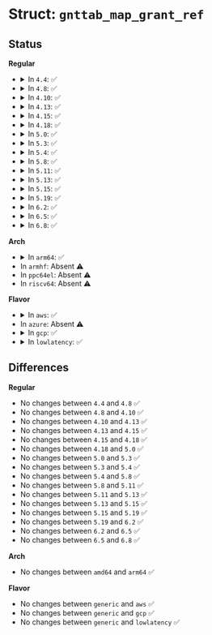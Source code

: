 # Struct: <code>gnttab_map_grant_ref</code>

## Status
<b>Regular</b>
<ul>
<li>
<details>
<summary>In <code>4.4</code>: ✅</summary>

```c
struct gnttab_map_grant_ref {
    uint64_t host_addr;
    uint32_t flags;
    grant_ref_t ref;
    domid_t dom;
    int16_t status;
    grant_handle_t handle;
    uint64_t dev_bus_addr;
};
```
</details>
</li>
<li>
<details>
<summary>In <code>4.8</code>: ✅</summary>

```c
struct gnttab_map_grant_ref {
    uint64_t host_addr;
    uint32_t flags;
    grant_ref_t ref;
    domid_t dom;
    int16_t status;
    grant_handle_t handle;
    uint64_t dev_bus_addr;
};
```
</details>
</li>
<li>
<details>
<summary>In <code>4.10</code>: ✅</summary>

```c
struct gnttab_map_grant_ref {
    uint64_t host_addr;
    uint32_t flags;
    grant_ref_t ref;
    domid_t dom;
    int16_t status;
    grant_handle_t handle;
    uint64_t dev_bus_addr;
};
```
</details>
</li>
<li>
<details>
<summary>In <code>4.13</code>: ✅</summary>

```c
struct gnttab_map_grant_ref {
    uint64_t host_addr;
    uint32_t flags;
    grant_ref_t ref;
    domid_t dom;
    int16_t status;
    grant_handle_t handle;
    uint64_t dev_bus_addr;
};
```
</details>
</li>
<li>
<details>
<summary>In <code>4.15</code>: ✅</summary>

```c
struct gnttab_map_grant_ref {
    uint64_t host_addr;
    uint32_t flags;
    grant_ref_t ref;
    domid_t dom;
    int16_t status;
    grant_handle_t handle;
    uint64_t dev_bus_addr;
};
```
</details>
</li>
<li>
<details>
<summary>In <code>4.18</code>: ✅</summary>

```c
struct gnttab_map_grant_ref {
    uint64_t host_addr;
    uint32_t flags;
    grant_ref_t ref;
    domid_t dom;
    int16_t status;
    grant_handle_t handle;
    uint64_t dev_bus_addr;
};
```
</details>
</li>
<li>
<details>
<summary>In <code>5.0</code>: ✅</summary>

```c
struct gnttab_map_grant_ref {
    uint64_t host_addr;
    uint32_t flags;
    grant_ref_t ref;
    domid_t dom;
    int16_t status;
    grant_handle_t handle;
    uint64_t dev_bus_addr;
};
```
</details>
</li>
<li>
<details>
<summary>In <code>5.3</code>: ✅</summary>

```c
struct gnttab_map_grant_ref {
    uint64_t host_addr;
    uint32_t flags;
    grant_ref_t ref;
    domid_t dom;
    int16_t status;
    grant_handle_t handle;
    uint64_t dev_bus_addr;
};
```
</details>
</li>
<li>
<details>
<summary>In <code>5.4</code>: ✅</summary>

```c
struct gnttab_map_grant_ref {
    uint64_t host_addr;
    uint32_t flags;
    grant_ref_t ref;
    domid_t dom;
    int16_t status;
    grant_handle_t handle;
    uint64_t dev_bus_addr;
};
```
</details>
</li>
<li>
<details>
<summary>In <code>5.8</code>: ✅</summary>

```c
struct gnttab_map_grant_ref {
    uint64_t host_addr;
    uint32_t flags;
    grant_ref_t ref;
    domid_t dom;
    int16_t status;
    grant_handle_t handle;
    uint64_t dev_bus_addr;
};
```
</details>
</li>
<li>
<details>
<summary>In <code>5.11</code>: ✅</summary>

```c
struct gnttab_map_grant_ref {
    uint64_t host_addr;
    uint32_t flags;
    grant_ref_t ref;
    domid_t dom;
    int16_t status;
    grant_handle_t handle;
    uint64_t dev_bus_addr;
};
```
</details>
</li>
<li>
<details>
<summary>In <code>5.13</code>: ✅</summary>

```c
struct gnttab_map_grant_ref {
    uint64_t host_addr;
    uint32_t flags;
    grant_ref_t ref;
    domid_t dom;
    int16_t status;
    grant_handle_t handle;
    uint64_t dev_bus_addr;
};
```
</details>
</li>
<li>
<details>
<summary>In <code>5.15</code>: ✅</summary>

```c
struct gnttab_map_grant_ref {
    uint64_t host_addr;
    uint32_t flags;
    grant_ref_t ref;
    domid_t dom;
    int16_t status;
    grant_handle_t handle;
    uint64_t dev_bus_addr;
};
```
</details>
</li>
<li>
<details>
<summary>In <code>5.19</code>: ✅</summary>

```c
struct gnttab_map_grant_ref {
    uint64_t host_addr;
    uint32_t flags;
    grant_ref_t ref;
    domid_t dom;
    int16_t status;
    grant_handle_t handle;
    uint64_t dev_bus_addr;
};
```
</details>
</li>
<li>
<details>
<summary>In <code>6.2</code>: ✅</summary>

```c
struct gnttab_map_grant_ref {
    uint64_t host_addr;
    uint32_t flags;
    grant_ref_t ref;
    domid_t dom;
    int16_t status;
    grant_handle_t handle;
    uint64_t dev_bus_addr;
};
```
</details>
</li>
<li>
<details>
<summary>In <code>6.5</code>: ✅</summary>

```c
struct gnttab_map_grant_ref {
    uint64_t host_addr;
    uint32_t flags;
    grant_ref_t ref;
    domid_t dom;
    int16_t status;
    grant_handle_t handle;
    uint64_t dev_bus_addr;
};
```
</details>
</li>
<li>
<details>
<summary>In <code>6.8</code>: ✅</summary>

```c
struct gnttab_map_grant_ref {
    uint64_t host_addr;
    uint32_t flags;
    grant_ref_t ref;
    domid_t dom;
    int16_t status;
    grant_handle_t handle;
    uint64_t dev_bus_addr;
};
```
</details>
</li>
</ul>
<b>Arch</b>
<ul>
<li>
<details>
<summary>In <code>arm64</code>: ✅</summary>

```c
struct gnttab_map_grant_ref {
    uint64_t host_addr;
    uint32_t flags;
    grant_ref_t ref;
    domid_t dom;
    int16_t status;
    grant_handle_t handle;
    uint64_t dev_bus_addr;
};
```
</details>
</li>
<li>
In <code>armhf</code>: Absent ⚠️
</li>
<li>
In <code>ppc64el</code>: Absent ⚠️
</li>
<li>
In <code>riscv64</code>: Absent ⚠️
</li>
</ul>
<b>Flavor</b>
<ul>
<li>
<details>
<summary>In <code>aws</code>: ✅</summary>

```c
struct gnttab_map_grant_ref {
    uint64_t host_addr;
    uint32_t flags;
    grant_ref_t ref;
    domid_t dom;
    int16_t status;
    grant_handle_t handle;
    uint64_t dev_bus_addr;
};
```
</details>
</li>
<li>
In <code>azure</code>: Absent ⚠️
</li>
<li>
<details>
<summary>In <code>gcp</code>: ✅</summary>

```c
struct gnttab_map_grant_ref {
    uint64_t host_addr;
    uint32_t flags;
    grant_ref_t ref;
    domid_t dom;
    int16_t status;
    grant_handle_t handle;
    uint64_t dev_bus_addr;
};
```
</details>
</li>
<li>
<details>
<summary>In <code>lowlatency</code>: ✅</summary>

```c
struct gnttab_map_grant_ref {
    uint64_t host_addr;
    uint32_t flags;
    grant_ref_t ref;
    domid_t dom;
    int16_t status;
    grant_handle_t handle;
    uint64_t dev_bus_addr;
};
```
</details>
</li>
</ul>

## Differences
<b>Regular</b>
<ul>
<li>
No changes between <code>4.4</code> and <code>4.8</code> ✅
</li>
<li>
No changes between <code>4.8</code> and <code>4.10</code> ✅
</li>
<li>
No changes between <code>4.10</code> and <code>4.13</code> ✅
</li>
<li>
No changes between <code>4.13</code> and <code>4.15</code> ✅
</li>
<li>
No changes between <code>4.15</code> and <code>4.18</code> ✅
</li>
<li>
No changes between <code>4.18</code> and <code>5.0</code> ✅
</li>
<li>
No changes between <code>5.0</code> and <code>5.3</code> ✅
</li>
<li>
No changes between <code>5.3</code> and <code>5.4</code> ✅
</li>
<li>
No changes between <code>5.4</code> and <code>5.8</code> ✅
</li>
<li>
No changes between <code>5.8</code> and <code>5.11</code> ✅
</li>
<li>
No changes between <code>5.11</code> and <code>5.13</code> ✅
</li>
<li>
No changes between <code>5.13</code> and <code>5.15</code> ✅
</li>
<li>
No changes between <code>5.15</code> and <code>5.19</code> ✅
</li>
<li>
No changes between <code>5.19</code> and <code>6.2</code> ✅
</li>
<li>
No changes between <code>6.2</code> and <code>6.5</code> ✅
</li>
<li>
No changes between <code>6.5</code> and <code>6.8</code> ✅
</li>
</ul>
<b>Arch</b>
<ul>
<li>
No changes between <code>amd64</code> and <code>arm64</code> ✅
</li>
</ul>
<b>Flavor</b>
<ul>
<li>
No changes between <code>generic</code> and <code>aws</code> ✅
</li>
<li>
No changes between <code>generic</code> and <code>gcp</code> ✅
</li>
<li>
No changes between <code>generic</code> and <code>lowlatency</code> ✅
</li>
</ul>
